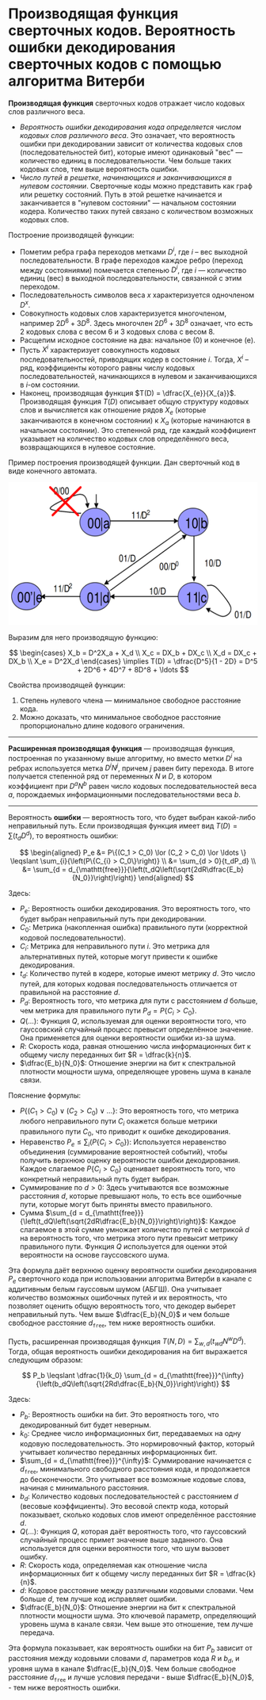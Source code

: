 # Производящая функция сверточных кодов. Вероятность ошибки декодирования сверточных кодов с помощью алгоритма Витерби

**Производящая функция** сверточных кодов отражает число кодовых слов различного веса.

* *Вероятность ошибки декодирования кода определяется числом кодовых слов различного веса*. Это означает, что вероятность ошибки при декодировании зависит от количества кодовых слов (последовательностей бит), которые имеют одинаковый "вес" — количество единиц в последовательности. Чем больше таких кодовых слов, тем выше вероятность ошибки.
* *Число путей в решетке, начинающихся и заканчивающихся в нулевом состоянии*. Сверточные коды можно представить как граф или решетку состояний. Путь в этой решетке начинается и заканчивается в "нулевом состоянии" — начальном состоянии кодера. Количество таких путей связано с количеством возможных кодовых слов.

Построение производящей функции:

* Пометим ребра графа переходов метками $D^i$, где $i$ – вес выходной последовательности. В графе переходов каждое ребро (переход между состояниями) помечается степенью $D^i$, где $i$ — количество единиц (вес) в выходной последовательности, связанной с этим переходом.
* Последовательность символов веса $x$ характеризуется одночленом $D^x$.
* Совокупность кодовых слов характеризуется многочленом, например $2D^6 + 3D^8$. Здесь многочлен $2D^6 + 3D^8$ означает, что есть $2$ кодовых слова с весом $6$ и $3$ кодовых слова с весом $8$.
* Расщепим исходное состояние на два: начальное (0) и конечное (e).
* Пусть $X^i$ характеризует совокупность кодовых последовательностей, приводящих кодер в состояние $i$. Тогда, $X^i$​ – ряд, коэффициенты которого равны числу кодовых последовательностей, начинающихся в нулевом и заканчивающихся в $i$-ом состоянии.
* Наконец, производящая функция $T(D) = \dfrac{X_{e}}{X_{a}}$. Производящая функция $T(D)$ описывает общую структуру кодовых слов и вычисляется как отношение рядов $X_e$​ (которые заканчиваются в конечном состоянии) к $X_a$ (которые начинаются в начальном состоянии). Это степенной ряд, где каждый коэффициент указывает на количество кодовых слов определённого веса, возвращающихся в нулевое состояние.

Пример построения производящей функции. Дан сверточный код в виде конечного автомата.

![Пример сверточного кода](./assets/11_1.png)

Выразим для него производящую функцию:

$$
  \begin{cases}
    X_b = D^2X_a + X_d \\
    X_c = DX_b + DX_c \\
    X_d = DX_c + DX_b \\
    X_e = D^2X_d
  \end{cases} \implies T(D) = \dfrac{D^5}{1 - 2D} = D^5 + 2D^6 + 4D^7 + 8D^8 + \ldots
$$

Свойства производящей функции:

1. Степень нулевого члена — минимальное свободное расстояние кода.
2. Можно доказать, что минимальное свободное расстояние пропорционально длине кодового ограничения.

---

**Расширенная производящая функция** — производящая функция, построенная по указанному выше алгоритму, но вместо метки $D^i$ на ребрах используется метка $D^iN^j$, причем $j$ равен биту перехода. В итоге получается степенной ряд от переменных $N$ и $D$, в котором коэффициент при $D^aN^b$ равен число кодовых последовательностей веса $a$, порождаемых информационными последовательностями веса $b$.

---

Вероятность **ошибки** — вероятность того, что будет выбран какой-либо неправильный путь. Если производящая функция имеет вид $T(D) = \displaystyle\sum{\left(t_dD^d\right)}$, то вероятность ошибки:

$$
  \begin{aligned}
    P_e &= P\{(C_1 > C_0) \lor (C_2 > C_0) \lor \ldots \} \leqslant \sum_{i}{\left(P\{C_{i} > C_0\}\right)} \\
        &= \sum_{d > 0}{t_dP_d} \\
        &= \sum_{d = d_{\mathtt{free}}}{\left(t_dQ\left(\sqrt{2dR\dfrac{E_b}{N_0}}\right)\right)}
  \end{aligned}
$$

Здесь:

* $P_e$: Вероятность ошибки декодирования. Это вероятность того, что будет выбран неправильный путь при декодировании.
* $C_0$: Метрика (накопленная ошибка) правильного пути (корректной кодовой последовательности).
* $C_i$: Метрика для неправильного пути $i$. Это метрика для альтернативных путей, которые могут привести к ошибке декодирования.
* $t_d$: Количество путей в кодере, которые имеют метрику $d$. Это число путей, для которых кодовая последовательность отличается от правильной на расстояние $d$.
* $P_d$: Вероятность того, что метрика для пути с расстоянием $d$ больше, чем метрика для правильного пути $P_d = P\{C_i > C_0\}$.
* $Q(\ldots)$: Функция $Q$, используемая для оценки вероятности того, что гауссовский случайный процесс превысит определённое значение. Она применяется для оценки вероятности ошибки из-за шума.
* $R$: Скорость кода, равная отношению числа информационных бит к общему числу переданных бит $R = \dfrac{k}{n}$.
* $\dfrac{E_b}{N_0}$: Отношение энергии на бит к спектральной плотности мощности шума, определяющее уровень шума в канале связи.

Пояснение формулы:

* $P\{(C_1 > C_0) \lor (C_2 > C_0) \lor \ldots \}$: Это вероятность того, что метрика любого неправильного пути $C_i$​ окажется больше метрики правильного пути $C_0$, что приводит к ошибке декодирования.
* Неравенство $P_e \leqslant \sum_{i}{\left(P\{C_{i} > C_0\}\right)}$: Используется неравенство объединения (суммирование вероятностей событий), чтобы получить верхнюю оценку вероятности ошибки декодирования. Каждое слагаемое $P\{C_i > C_0\}$ оценивает вероятность того, что конкретный неправильный путь будет выбран.
* Суммирование по $d>0$: Здесь учитываются все возможные расстояния $d$, которые превышают ноль, то есть все ошибочные пути, которые могут быть приняты вместо правильного.
* Сумма $\sum_{d = d_{\mathtt{free}}}{\left(t_dQ\left(\sqrt{2dR\dfrac{E_b}{N_0}}\right)\right)}$: Каждое слагаемое в этой сумме умножает количество путей с метрикой $d$ на вероятность того, что метрика этого пути превысит метрику правильного пути. Функция $Q$ используется для оценки этой вероятности на основе гауссовского шума.

Эта формула даёт верхнюю оценку вероятности ошибки декодирования $P_e$ сверточного кода при использовании алгоритма Витерби в канале с аддитивным белым гауссовым шумом (АБГШ). Она учитывает количество возможных ошибочных путей и их вероятность, что позволяет оценить общую вероятность того, что декодер выберет неправильный путь. Чем выше $\dfrac{E_b}{N_0}$ и чем больше свободное расстояние $d_{\mathtt{free}}$, тем ниже вероятность ошибки.

Пусть, расширенная производящая функция $T(N, D) = \displaystyle\sum_{w, d}{\left(t_{wd}N^wD^d\right)}$. Тогда, общая вероятность ошибки декодирования на бит выражается следующим образом:

$$
  P_b \leqslant \dfrac{1}{k_0} \sum_{d = d_{\mathtt{free}}}^{\infty}{\left(b_dQ\left(\sqrt{2Rd\dfrac{E_b}{N_0}}\right)\right)}
$$

Здесь:

* $P_b$: Вероятность ошибки на бит. Это вероятность того, что декодированный бит будет неверным.
* $k_0$: Среднее число информационных бит, передаваемых на одну кодовую последовательность. Это нормировочный фактор, который учитывает количество переданных информационных бит.
* $\sum_{d = d_{\mathtt{free}}}^{\infty}$: Суммирование начинается с $d_{\mathtt{free}}$, минимального свободного расстояния кода, и продолжается до бесконечности. Это учитывает все возможные кодовые слова, начиная с минимального расстояния.
* $b_d$: Количество кодовых последовательностей с расстоянием $d$ (весовые коэффициенты). Это весовой спектр кода, который показывает, сколько кодовых слов имеют определённое расстояние $d$.
* $Q(...)$: Функция $Q$, которая даёт вероятность того, что гауссовский случайный процесс примет значение выше заданного. Она используется для оценки вероятности того, что шум вызовет ошибку.
* $R$: Скорость кода, определяемая как отношение числа информационных бит к общему числу переданных бит $R = \dfrac{k}{n}$.
* $d$: Кодовое расстояние между различными кодовыми словами. Чем больше $d$, тем лучше код исправляет ошибки.
* $\dfrac{E_b}{N_0}$: Отношение энергии на бит к спектральной плотности мощности шума. Это ключевой параметр, определяющий уровень шума в канале связи. Чем выше это отношение, тем лучше передача.

Эта формула показывает, как вероятность ошибки на бит $P_b$ зависит от расстояния между кодовыми словами $d$, параметров кода $R$ и $b_d$, и уровня шума в канале $\dfrac{E_b}{N_0}$. Чем больше свободное расстояние $d_{\mathtt{free}}$ и лучше условия передачи - выше $\dfrac{E_b}{N_0}$, - тем ниже вероятность ошибки.

